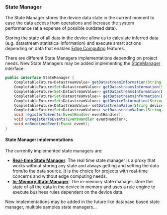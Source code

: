 ### State Manager

The State Manager stores the device data state in the current moment to ease the data access from operations and increase the system performance (at a expense of possible outdated data).

Storing the state of all data in the device allow us to calculate inferred data (e.g. datastream statistical information) and execute smart actions depending on data that enables [Edge Computing](https://en.wikipedia.org/wiki/Edge_computing) features.

There are different State Managers implementations depending on project needs. New State Managers may be added implementing the [StateManager](https://github.com/amplia-iiot/oda/blob/master/oda-statemanagers/api/src/main/java/es/amplia/oda/statemanager/api/StateManager.java) interface:

```java
public interface StateManager {
    CompletableFuture<DatastreamValue> getDatastreamInformation(String deviceId, String datastreamId);
    CompletableFuture<Set<DatastreamValue>> getDatastreamsInformation(String deviceId, Set<String> datastreamIds);
    CompletableFuture<Set<DatastreamValue>> getDatastreamsInformation(DevicePattern devicePattern, String datastreamId);
    CompletableFuture<Set<DatastreamValue>> getDatastreamsInformation(DevicePattern devicePattern, Set<String> datastreamId);
    CompletableFuture<Set<DatastreamValue>> getDeviceInformation(String deviceId);
    CompletableFuture<DatastreamValue> setDatastreamValue(String deviceId, String datastreamId, Object value);
    CompletableFuture<Set<DatastreamValue>> setDatastreamValues(String deviceId, Map<String, Object> datastreamValues);
    void registerToEvents(EventHandler eventHandler);
    void unregisterToEvents(EventHandler eventHandler);
    void onReceivedEvent(Event event);
}
```

#### State Manager implementations

The currently implemented state managers are:
* [__Real-time State Manager__](realtime.md): The real time state manager is a proxy that works without storing any state and always getting and setting the data from/to the data source. It is the choice for projects with real-time concerns and without edge computing needs.
* [__In-Memory State Manager__](inmemory.md): The in-memory state manager store the state of all the data in the device in memory and uses a rule engine to execute business rules dependent on the device data.

New implementations may be added in the future like database based state manager, multiple samples state managers...

